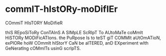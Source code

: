 # commIT-hIstORy-moDifIEr
COmmiT HIsTORY MoDifieR

thiS REpoSiToRy ConTAInS A SIMpLE ScRIpT To AUtoMaTe coMmIt HiSTORy MODiFicATIons. the PuRpose Is to teST giT COMMIt aUtOmATioN, exPlORe hoW COmmIt hIStorY CaN be alTERED, anD EXperiment wIth GeNeratIng cOMmITs usinG scrIpTS.
